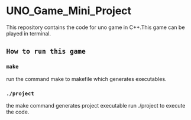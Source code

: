 # UNO_Game_Mini_Project
This repository contains the code for uno game in C++.This game can be played in terminal.

## `How to run this game`

### `make`
run the command make to makefile which generates executables.

### `./project`
the make command generates project executable run ./project to execute the code.
